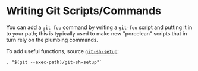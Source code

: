 Writing Git Scripts/Commands
============================

You can add a `git foo` command by writing a `git-foo` script and
putting it in to your path; this is typically used to make new
"porcelean" scripts that in turn rely on the plumbing commands.

To add useful functions, source [`git-sh-setup`]:

    . "$(git --exec-path)/git-sh-setup"`

[`git-sh-setup`]: https://git-scm.com/docs/git-sh-setup
